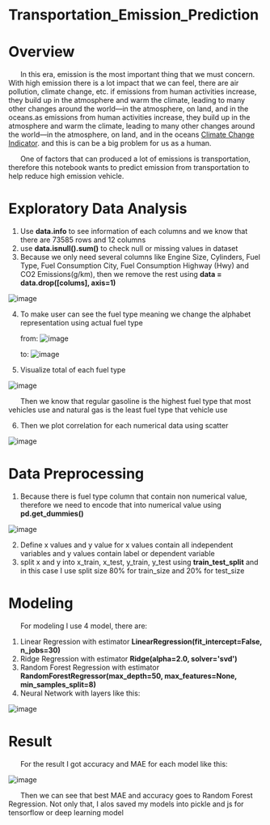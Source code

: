 # Transportation_Emission_Prediction

# Overview

&nbsp;&nbsp;&nbsp;&nbsp;&nbsp; In this era, emission is the most important thing that we must concern. With high emission there is a lot impact that we can feel, there are air pollution, climate change, etc. if emissions from human activities increase, they build up in the atmosphere and warm the climate, leading to many other changes around the world—in the atmosphere, on land, and in the oceans.as emissions from human activities increase, they build up in the atmosphere and warm the climate, leading to many other changes around the world—in the atmosphere, on land, and in the oceans [Climate Change Indicator](https://www.epa.gov/climate-indicators/greenhouse-gases). and this is can be a big problem for us as a human.

&nbsp;&nbsp;&nbsp;&nbsp;&nbsp; One of factors that can produced a lot of emissions is transportation, therefore this notebook wants to predict emission from transportation to help reduce high emission vehicle. 

# Exploratory Data Analysis

1. Use **data.info** to see information of each columns and we know that there are 73585 rows and 12 columns
2. use **data.isnull().sum()** to check null or missing values in dataset
3. Because we only need several columns like Engine Size, Cylinders, Fuel Type, Fuel Consumption City, Fuel Consumption Highway (Hwy) and CO2 Emissions(g/km), then we remove the rest using **data = data.drop([colums], axis=1)**

![image](https://user-images.githubusercontent.com/91602612/202978110-7928e4a9-5fb2-43d0-a805-2610cda22905.png)

4. To make user can see the fuel type meaning we change the alphabet representation using actual fuel type

&nbsp;&nbsp;&nbsp;&nbsp;&nbsp; from: ![image](https://user-images.githubusercontent.com/91602612/202978264-468f6ee2-8a37-4237-b7d2-f378f020d41c.png)

&nbsp;&nbsp;&nbsp;&nbsp;&nbsp; to: ![image](https://user-images.githubusercontent.com/91602612/202978302-22fa1bed-eadd-4eb9-acdd-878010619ab2.png)

5. Visualize total of each fuel type

![image](https://user-images.githubusercontent.com/91602612/202978452-4d137921-37bb-4fd9-9c3b-a7bbe1cf7540.png)

&nbsp;&nbsp;&nbsp;&nbsp;&nbsp; Then we know that regular gasoline is the highest fuel type that most vehicles use and natural gas is the least fuel type that vehicle use

6. Then we plot correlation for each numerical data using scatter

![image](https://user-images.githubusercontent.com/91602612/202978738-d4211173-fa92-4514-ac69-51c746f78ede.png)

# Data Preprocessing

1. Because there is fuel type column that contain non numerical value, therefore we need to encode that into numerical value using **pd.get_dummies()**

![image](https://user-images.githubusercontent.com/91602612/202979945-de27392c-3910-4701-a6fb-c8c16fd12b92.png)

2. Define x values and y value for x values contain all independent variables and y values contain label or dependent variable
3. split x and y into x_train, x_test, y_train, y_test using **train_test_split** and in this case I use split size 80% for train_size and 20% for test_size

# Modeling

&nbsp;&nbsp;&nbsp;&nbsp;&nbsp; For modeling I use 4 model, there are:
1. Linear Regression with estimator **LinearRegression(fit_intercept=False, n_jobs=30)**
2. Ridge Regression with estimator **Ridge(alpha=2.0, solver='svd')**
3. Random Forest Regression with estimator **RandomForestRegressor(max_depth=50, max_features=None, min_samples_split=8)**
4. Neural Network with layers like this:

![image](https://user-images.githubusercontent.com/91602612/202980391-626ed1e3-9643-492a-8a0f-5a5bf36d9509.png)

# Result

&nbsp;&nbsp;&nbsp;&nbsp;&nbsp; For the result I got accuracy and MAE for each model like this:

![image](https://user-images.githubusercontent.com/91602612/202980543-f041eeae-0810-4d57-9d44-c49684dee04e.png)

&nbsp;&nbsp;&nbsp;&nbsp;&nbsp; Then we can see that best MAE and accuracy goes to Random Forest Regression. Not only that, I alos saved my models into pickle and js for tensorflow or deep learning model



